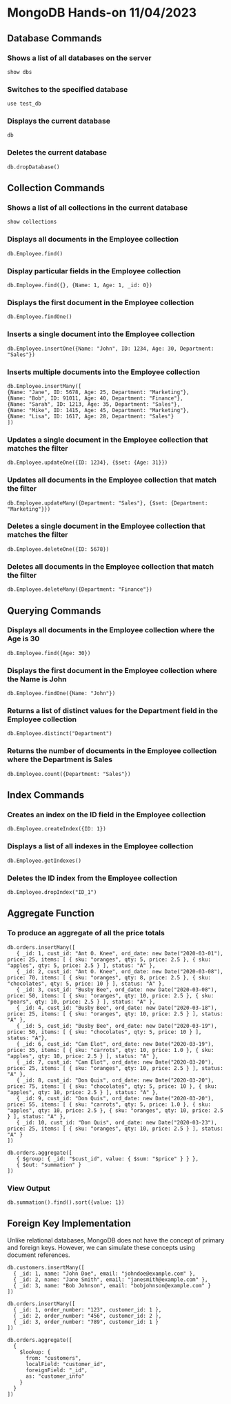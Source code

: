 # MongoDB Hands-on 11/04/2023
## Database Commands
### Shows a list of all databases on the server
```
show dbs
```

### Switches to the specified database
```
use test_db
```

### Displays the current database
```
db
```

### Deletes the current database
```
db.dropDatabase()
```
  
## Collection Commands

### Shows a list of all collections in the current database
```
show collections
```

### Displays all documents in the Employee collection
```
db.Employee.find()
```

### Display particular fields in the Employee collection
```
db.Employee.find({}, {Name: 1, Age: 1, _id: 0})
```

### Displays the first document in the Employee collection
```
db.Employee.findOne()
```

### Inserts a single document into the Employee collection
```
db.Employee.insertOne({Name: "John", ID: 1234, Age: 30, Department: "Sales"})
```

### Inserts multiple documents into the Employee collection
```
db.Employee.insertMany([
{Name: "Jane", ID: 5678, Age: 25, Department: "Marketing"},
{Name: "Bob", ID: 91011, Age: 40, Department: "Finance"},
{Name: "Sarah", ID: 1213, Age: 35, Department: "Sales"},
{Name: "Mike", ID: 1415, Age: 45, Department: "Marketing"},
{Name: "Lisa", ID: 1617, Age: 28, Department: "Sales"}
])
```

### Updates a single document in the Employee collection that matches the filter
```
db.Employee.updateOne({ID: 1234}, {$set: {Age: 31}})
```

### Updates all documents in the Employee collection that match the filter
```
db.Employee.updateMany({Department: "Sales"}, {$set: {Department: "Marketing"}})
```

### Deletes a single document in the Employee collection that matches the filter
```
db.Employee.deleteOne({ID: 5678})
```

### Deletes all documents in the Employee collection that match the filter
```
db.Employee.deleteMany({Department: "Finance"})
```

## Querying Commands

### Displays all documents in the Employee collection where the Age is 30
```
db.Employee.find({Age: 30})
```

### Displays the first document in the Employee collection where the Name is John
```
db.Employee.findOne({Name: "John"})
```

### Returns a list of distinct values for the Department field in the Employee collection
```
db.Employee.distinct("Department")
```

### Returns the number of documents in the Employee collection where the Department is Sales
```
db.Employee.count({Department: "Sales"})
```

## Index Commands

### Creates an index on the ID field in the Employee collection
```
db.Employee.createIndex({ID: 1})
```

### Displays a list of all indexes in the Employee collection
```
db.Employee.getIndexes()
```

### Deletes the ID index from the Employee collection
```
db.Employee.dropIndex("ID_1")
```

## Aggregate Function
### To produce an aggregate of all the price totals
```
db.orders.insertMany([
   { _id: 1, cust_id: "Ant O. Knee", ord_date: new Date("2020-03-01"), price: 25, items: [ { sku: "oranges", qty: 5, price: 2.5 }, { sku: "apples", qty: 5, price: 2.5 } ], status: "A" },
   { _id: 2, cust_id: "Ant O. Knee", ord_date: new Date("2020-03-08"), price: 70, items: [ { sku: "oranges", qty: 8, price: 2.5 }, { sku: "chocolates", qty: 5, price: 10 } ], status: "A" },
   { _id: 3, cust_id: "Busby Bee", ord_date: new Date("2020-03-08"), price: 50, items: [ { sku: "oranges", qty: 10, price: 2.5 }, { sku: "pears", qty: 10, price: 2.5 } ], status: "A" },
   { _id: 4, cust_id: "Busby Bee", ord_date: new Date("2020-03-18"), price: 25, items: [ { sku: "oranges", qty: 10, price: 2.5 } ], status: "A" },
   { _id: 5, cust_id: "Busby Bee", ord_date: new Date("2020-03-19"), price: 50, items: [ { sku: "chocolates", qty: 5, price: 10 } ], status: "A"},
   { _id: 6, cust_id: "Cam Elot", ord_date: new Date("2020-03-19"), price: 35, items: [ { sku: "carrots", qty: 10, price: 1.0 }, { sku: "apples", qty: 10, price: 2.5 } ], status: "A" },
   { _id: 7, cust_id: "Cam Elot", ord_date: new Date("2020-03-20"), price: 25, items: [ { sku: "oranges", qty: 10, price: 2.5 } ], status: "A" },
   { _id: 8, cust_id: "Don Quis", ord_date: new Date("2020-03-20"), price: 75, items: [ { sku: "chocolates", qty: 5, price: 10 }, { sku: "apples", qty: 10, price: 2.5 } ], status: "A" },
   { _id: 9, cust_id: "Don Quis", ord_date: new Date("2020-03-20"), price: 55, items: [ { sku: "carrots", qty: 5, price: 1.0 }, { sku: "apples", qty: 10, price: 2.5 }, { sku: "oranges", qty: 10, price: 2.5 } ], status: "A" },
   { _id: 10, cust_id: "Don Quis", ord_date: new Date("2020-03-23"), price: 25, items: [ { sku: "oranges", qty: 10, price: 2.5 } ], status: "A" }
])
```
```
db.orders.aggregate([
   { $group: { _id: "$cust_id", value: { $sum: "$price" } } },
   { $out: "summation" }
])
```
### View Output
```
db.summation().find().sort({value: 1})
```

## Foreign Key Implementation
Unlike relational databases, MongoDB does not have the concept of primary and foreign keys. However, we can simulate these concepts using document references.
```
db.customers.insertMany([
  { _id: 1, name: "John Doe", email: "johndoe@example.com" },
  { _id: 2, name: "Jane Smith", email: "janesmith@example.com" },
  { _id: 3, name: "Bob Johnson", email: "bobjohnson@example.com" }
])
```
```
db.orders.insertMany([
  { _id: 1, order_number: "123", customer_id: 1 },
  { _id: 2, order_number: "456", customer_id: 2 },
  { _id: 3, order_number: "789", customer_id: 1 }
])
```
```
db.orders.aggregate([
  {
    $lookup: {
      from: "customers",
      localField: "customer_id",
      foreignField: "_id",
      as: "customer_info"
    }
  }
])
```
